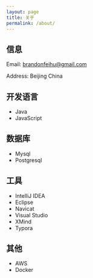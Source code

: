 ```yaml
---
layout: page
title: 关于
permalink: /about/
---
```


## 信息

Email: brandonfeihu@gmail.com

Address: Beijing China

## 开发语言

- Java
- JavaScript

## 数据库

- Mysql
- Postgresql

## 工具

- IntelliJ IDEA
- Eclipse
- Navicat
- Visual Studio
- XMind
- Typora

## 其他

- AWS
- Docker
